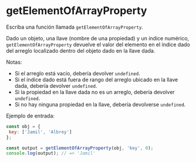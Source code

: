 # getElementOfArrayProperty

Escriba una función llamada `getElementOfArrayProperty`.

Dado un objeto, una llave (nombre de una propiedad) y un índice numérico,
`getElementOfArrayProperty` devuelve el valor del elemento en el índice dado del
arreglo localizado dentro del objeto dado en la llave dada.

Notas:

- Si el arreglo está vacío, debería devolver `undefined`.
- Si el índice dado está fuera de rango del arreglo ubicado en la llave dada,
  debería devolver `undefined`.
- Si la propiedad en la llave dada no es un arreglo, debería devolver
  `undefined`.
- Si no hay ninguna propiedad en la llave, debería devolverse `undefined`.

Ejemplo de entrada:

```js
const obj = {
 key: ['Jamil', 'Albrey']
};

const output = getElementOfArrayProperty(obj, 'key', 0);
console.log(output); // => 'Jamil'
```
